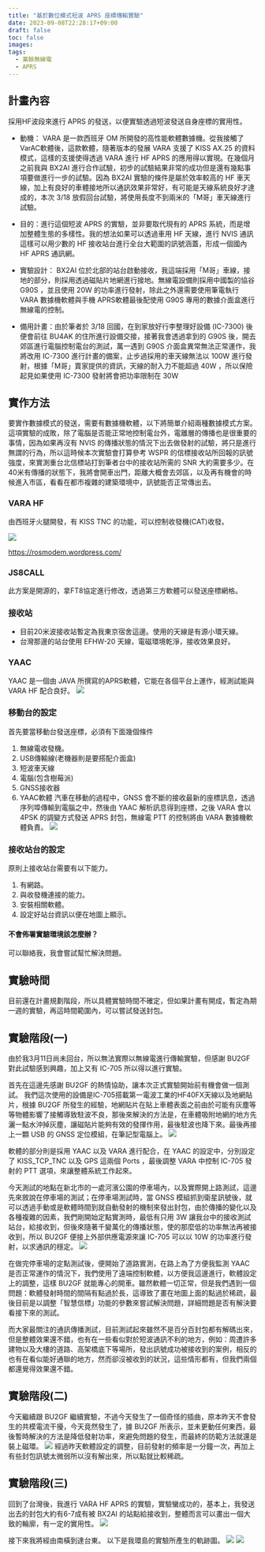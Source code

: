 ```yaml
---
title: "基於數位模式短波 APRS 座標傳輸實驗"
date: 2023-09-08T22:28:17+09:00
draft: false
toc: false
images:
tags:
  - 業餘無線電
  - APRS
---
```

## 計畫內容
採用HF波段來進行 APRS 的發送，以便實驗透過短波發送自身座標的實用性。

* 動機： VARA 是一款西班牙 OM 所開發的高性能軟體數據機。從我接觸了 VarAC軟體後，這款軟體，隨著版本的發展 VARA 支援了 KISS AX.25 的資料模式，這樣的支援使得透過 VARA 進行 HF APRS 的應用得以實現。在幾個月之前我與 BX2AI 進行合作試驗，初步的試驗結果非常的成功但是還有幾點事項要做進行一步的試驗。因為 BX2AI 實驗的條件是屬於效率較高的 HF 車天線，加上有良好的車體接地所以通訊效果非常好，有可能是天線系統良好才達成的，本次 3/18 放假回台試驗，將使用長度不到兩米的「M哥」車天線進行試驗。

* 目的：進行這個短波 APRS 的實驗，並非要取代現有的 APRS 系統，而是增加整體生態的多樣性。我的想法如果可以透過車用 HF 天線，進行 NVIS 通訊這樣可以用少數的 HF 接收站台進行全台大範圍的訊號涵蓋，形成一個國內 HF APRS 通訊網。

* 實驗設計： BX2AI 位於北部的站台啟動接收，我這端採用「M哥」車線，接地的部分，則採用透過磁貼片地網進行接地。無線電設備則採用中國製的協谷 G90S ，並且使用 20W 的功率進行發射，除此之外還需要使用筆電執行 VARA 數據機軟體與手機 APRS軟體最後配使用 G90S 專用的數據介面盒進行無線電的控制。

* 備用計畫：由於筆者於 3/18 回國，在到家放好行李整理好設備 (IC-7300) 後便會前往 BU4AK 的住所進行設備交接，接著我會透過拿到的 G90S 後，開去郊區進行電腦控制電台的測試，萬一遇到 G90S 介面盒異常無法正常運作，我將改用 IC-7300 進行計畫的備案，止步過採用的車天線無法以 100W 進行發射，根據「M哥」賣家提供的資訊，天線的耐入力不能超過 40W ，所以保險起見如果使用 IC-7300 發射將會把功率限制在 30W

### 
## 實作方法
要實作數據模式的發送，需要有數據機軟體，以下將簡單介紹兩種數據模式方案。
這項實驗的成敗，除了電腦是否能正常地控制電台外，電離層的傳播也是很重要的事情，因為如果再沒有 NVIS 的傳播狀態的情況下出去做發射的試驗，將只是進行無謂的行為，所以這時候本次實驗會打算參考 WSPR 的信標接收站所回報的訊號強度，來實測重台北信標站打到筆者台中的接收站所需的 SNR 大約需要多少。在40米有傳播的狀態下，我將會開車出門，距離大概會去郊區，以及再有機會的時候進入市區，看看在都市複雜的建築環境中，訊號能否正常傳出去。
### VARA HF
由西班牙火腿開發，有 KISS TNC 的功能，可以控制收發機(CAT)收發。

![](https://i.imgur.com/U5BiReG.png)

https://rosmodem.wordpress.com/

### JS8CALL
此方案是開源的，拿FT8協定進行修改，透過第三方軟體可以發送座標網格。
### 接收站
* 目前20米波接收站暫定為我東京宿舍這邊。使用的天線是有源小環天線。
* 台灣那邊的站台使用 EFHW-20 天線，電磁環境乾淨，接收效果良好。

### YAAC
YAAC 是一個由 JAVA 所撰寫的APRS軟體，它能在各個平台上運作，經測試能與VARA HF 配合良好。
![](https://i.imgur.com/GlWf3mL.png)
### 移動台的設定
首先要當移動台發送座標，必須有下面幾個條件
1. 無線電收發機。
3. USB傳輸線(老機器則是要搭配介面盒)
4. 短波車天線
5. 電腦(包含樹莓派)
6. GNSS接收器
7. YAAC軟體
汽車在移動的過程中，GNSS 會不斷的接收最新的座標訊息，透過序列埠傳輸到電腦之中，然後由 YAAC 解析訊息得到座標，之後 VARA 會以 4PSK 的調變方式發送 APRS 封包，無線電 PTT 的控制將由 VARA 數據機軟體負責。
![](https://i.imgur.com/L3BAJBY.png)
### 接收站台的設定
原則上接收站台需要有以下能力。
1. 有網路。
2. 與收發機連接的能力。
3. 安裝相關軟體。
4. 設定好站台資訊以便在地圖上顯示。
#### 不會佈署實驗環境該怎麼辦？
可以聯絡我，我會嘗試幫忙解決問題。
## 實驗時間
目前還在計畫規劃階段，所以具體實驗時間不確定，但如果計畫有開成，暫定為期一週的實驗，再這時間範圍內，可以嘗試發送封包。
## 實驗階段(一)
由於我3月11日尚未回台，所以無法實際以無線電進行傳輸實驗，但感謝 BU2GF 對此試驗感到興趣，加上又有 IC-705 所以得以進行實驗。

首先在這邊先感謝 BU2GF 的熱情協助，讓本次正式實驗開始前有機會做一個測試。
我們這次使用的設備是IC-705搭載第一電波工業的HF40FX天線以及地網貼片，根據 BU2GF 所發生的經驗，地網貼片在貼上車體表面之前由於可能有灰塵等等物體影響了接觸導致駐波不良，那後來解決的方法是，在車體吸附地網的地方先灑一點水沖掉灰塵，讓磁貼片能夠有效的發揮作用，最後駐波也降下來。最後再接上一顆 USB 的 GNSS 定位模組，在筆記型電腦上。
![](https://hackmd.io/_uploads/rkPBkoFC3.jpg)

軟體的部分則是採用 YAAC 以及 VARA 進行配合，在 YAAC 的設定中，分別設定了 KISS_TCP_TNC 以及 GPS 這兩個 Ports ，最後調整 VARA 中控制 IC-705 發射的 PTT 選項，來讓整體系統工作起來。

今天測試的地點在新北市的一處河濱公園的停車場內，以及實際開上路測試，這邊先來敘說在停車場的測試；在停車場測試時，當 GNSS 模組抓到衛星訊號後，就可以透過手動或是軟體時間到就自動發射的機制來發出封包，由於傳播的變化以及各種複雜的因素，我們剛開始定點實測時，最低有只用 3W 讓我台中的接收測試站台，給接收到，但後來隨著千變萬化的傳播狀態，使的那麼低的功率無法再被接收到，所以 BU2GF 便接上外部供應電源來讓 IC-705 可以以 10W 的功率進行發射，以求通訊的穩定。
![](https://hackmd.io/_uploads/BJmDkitR2.jpg)

在做完停車場的定點測試後，便開始了道路實測，在路上為了方便我監測 YAAC 是否正常運作的情況下，我們使用了遠端控制軟體，以方便我這邊進行，軟體設定上的調整，這樣 BU2GF 就能專心的開車。雖然軟體一切正常，但是我們遇到一個問題：軟體發射時間的間隔有點過於長，這導致了畫在地圖上面的點過於稀疏，最後目前是以調整「智慧信標」功能的參數來嘗試解決問題，詳細問題是否有解決要看接下來的測試。

而大家最關注的通訊傳播測試，目前測試起來雖然不是百分百封包都有解碼出來，但是整體效果還不錯，也有在一些看似對於短波通訊不利的地方，例如：周遭許多建物以及大樓的道路、高架橋底下等場所，發出訊號成功被接收到的案例，相反的也有在看似能好通聯的地方，然而卻沒被收到的狀況，這些情形都有，但我們兩個都還覺得效果還不錯。
## 實驗階段(二)
今天繼續跟 BU2GF 繼續實驗，不過今天發生了一個奇怪的插曲，原本昨天不會發生的共模電流干擾，今天竟然發生了，據 BU2GF 所表示，並未更動任何東西，最後暫時解決的方法是降低發射功率，來避免問題的發生，而最終的防範方法就還是裝上磁環。
![](https://hackmd.io/_uploads/ry4MJjt02.jpg)
經過昨天軟體設定的調整，目前發射的頻率是一分鐘一次，再加上有些封包訊號太微弱所以沒有解出來，所以點就比較稀疏。
## 實驗階段(三)
回到了台灣後，我進行 VARA HF APRS 的實驗，實驗蠻成功的，基本上，我發送出去的封包大約有6-7成有被 BX2AI 的站點給接收到，整體而言可以畫出一個大致的輪廓，有一定的實用性。
![](https://hackmd.io/_uploads/BkWXbiK03.jpg)

接下來我將經由南橫到達台東。
以下是我環島的實驗所產生的軌跡圖。
![](https://hackmd.io/_uploads/B1CnbjY0h.jpg)
![](https://hackmd.io/_uploads/r1jpbjFA2.jpg)

